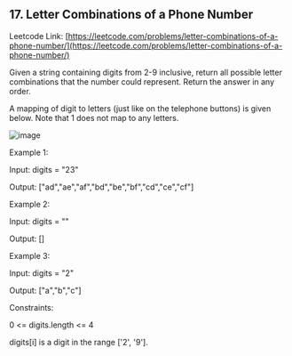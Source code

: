 ## 17. Letter Combinations of a Phone Number

Leetcode Link: [https://leetcode.com/problems/letter-combinations-of-a-phone-number/](https://leetcode.com/problems/letter-combinations-of-a-phone-number/)

Given a string containing digits from 2-9 inclusive, return all possible letter combinations that the number could represent. Return the answer in any order.

A mapping of digit to letters (just like on the telephone buttons) is given below. Note that 1 does not map to any letters.

![image](https://user-images.githubusercontent.com/37321492/168464542-763f3a70-3d6f-4d34-a936-8d8c658747ad.png)
 

Example 1:

Input: digits = "23"

Output: ["ad","ae","af","bd","be","bf","cd","ce","cf"]

Example 2:

Input: digits = ""

Output: []

Example 3:

Input: digits = "2"

Output: ["a","b","c"]
 

Constraints:

0 <= digits.length <= 4

digits[i] is a digit in the range ['2', '9'].
